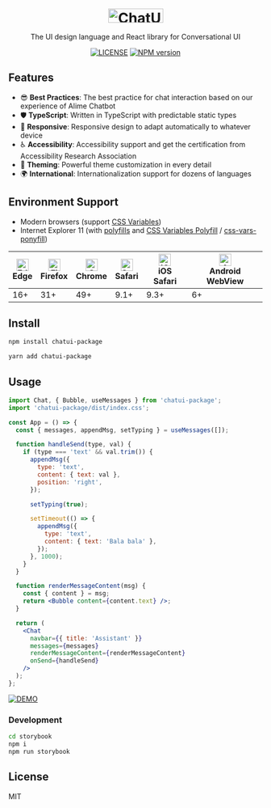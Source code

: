 <h1 align="center">
    <img width="109" height="28" src="https://gw.alicdn.com/tfs/TB1uYH4QoY1gK0jSZFMXXaWcVXa-218-56.svg" alt="ChatUI">
</h1>

<p align="center">The UI design language and React library for Conversational UI</p>

<div align="center">

[![LICENSE](https://img.shields.io/npm/l/chatui-package?style=flat-square)](https://github.com/Samagra-Development/ChatUI/blob/next/LICENSE) [![NPM version](https://img.shields.io/npm/v/chatui-package?style=flat-square)](https://www.npmjs.com/package/chatui-package)

</div>

## Features

- 😎 **Best Practices**: The best practice for chat interaction based on our experience of Alime Chatbot
- 🛡 **TypeScript**: Written in TypeScript with predictable static types
- 📱 **Responsive**: Responsive design to adapt automatically to whatever device
- ♿ **Accessibility**: Accessibility support and get the certification from Accessibility Research Association
- 🎨 **Theming**: Powerful theme customization in every detail
- 🌍 **International**: Internationalization support for dozens of languages

## Environment Support

- Modern browsers (support [CSS Variables](https://caniuse.com/css-variables))
- Internet Explorer 11 (with [polyfills](https://stackoverflow.com/questions/57020976/polyfills-in-2019-for-ie11) and [CSS Variables Polyfill](https://github.com/nuxodin/ie11CustomProperties) / [css-vars-ponyfill](https://github.com/jhildenbiddle/css-vars-ponyfill))

| <img src="https://raw.githubusercontent.com/alrra/browser-logos/master/src/edge/edge_48x48.png" alt="Edge" width="24px" height="24px" /><br>Edge | <img src="https://raw.githubusercontent.com/alrra/browser-logos/master/src/firefox/firefox_48x48.png" alt="Firefox" width="24px" height="24px" /><br>Firefox | <img src="https://raw.githubusercontent.com/alrra/browser-logos/master/src/chrome/chrome_48x48.png" alt="Chrome" width="24px" height="24px" /><br>Chrome | <img src="https://raw.githubusercontent.com/alrra/browser-logos/master/src/safari/safari_48x48.png" alt="Safari" width="24px" height="24px" /><br>Safari | <img src="https://raw.githubusercontent.com/alrra/browser-logos/master/src/safari-ios/safari-ios_48x48.png" alt="iOS Safari" width="24px" height="24px" /><br>iOS Safari | <img src="https://raw.githubusercontent.com/alrra/browser-logos/master/src/android-webview/android-webview_48x48.png" alt="Android WebView" width="24px" height="24px" /><br>Android WebView |
| --- | --- | --- | --- | --- | --- |
| 16+ | 31+ | 49+ | 9.1+ | 9.3+ | 6+ |

## Install

```bash
npm install chatui-package
```

```bash
yarn add chatui-package
```

## Usage

```jsx
import Chat, { Bubble, useMessages } from 'chatui-package';
import 'chatui-package/dist/index.css';

const App = () => {
  const { messages, appendMsg, setTyping } = useMessages([]);

  function handleSend(type, val) {
    if (type === 'text' && val.trim()) {
      appendMsg({
        type: 'text',
        content: { text: val },
        position: 'right',
      });

      setTyping(true);

      setTimeout(() => {
        appendMsg({
          type: 'text',
          content: { text: 'Bala bala' },
        });
      }, 1000);
    }
  }

  function renderMessageContent(msg) {
    const { content } = msg;
    return <Bubble content={content.text} />;
  }

  return (
    <Chat
      navbar={{ title: 'Assistant' }}
      messages={messages}
      renderMessageContent={renderMessageContent}
      onSend={handleSend}
    />
  );
};
```

[![DEMO](https://codesandbox.io/static/img/play-codesandbox.svg)](https://codesandbox.io/s/chatui-demo-o6n3z?fontsize=14&hidenavigation=1&theme=dark)

### Development

```bash
cd storybook
npm i
npm run storybook
```

## License

MIT
